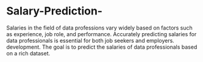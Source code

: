 # Salary-Prediction-
Salaries in the field of data professions vary widely based on factors such as experience, job role, and performance. Accurately predicting salaries for data professionals is essential for both job seekers and employers. development. The goal is to predict the salaries of data professionals based on a rich dataset.
